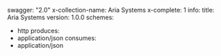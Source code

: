 swagger: "2.0"
x-collection-name: Aria Systems
x-complete: 1
info:
  title: Aria Systems
  version: 1.0.0
schemes:
- http
produces:
- application/json
consumes:
- application/json